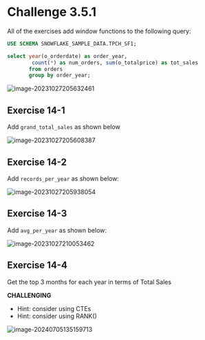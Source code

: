 # Challenge 3.5.1

All of the exercises add window functions to the following query:

```sql
USE SCHEMA SNOWFLAKE_SAMPLE_DATA.TPCH_SF1;

select year(o_orderdate) as order_year,
        count(*) as num_orders, sum(o_totalprice) as tot_sales
       from orders
       group by order_year;
```

![image-20231027205632461](images/image-20231027205632461.png)

## Exercise 14-1

Add `grand_total_sales` as shown below

![image-20231027205608387](images/image-20231027205608387.png)

## Exercise 14-2

Add `records_per_year` as shown below:



![image-20231027205938054](images/image-20231027205938054.png)

## Exercise 14-3

Add `avg_per_year` as shown below:

![image-20231027210053462](images/image-20231027210053462.png)

## Exercise 14-4

Get the top 3 months for each year in terms of Total Sales

**CHALLENGING**

* Hint: consider using CTEs
* Hint: consider using RANK()

![image-20240705135159713](images/image-20240705135159713.png)

